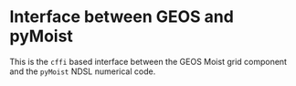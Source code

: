 # Interface between GEOS and pyMoist

This is the `cffi` based interface between the GEOS Moist grid component and the `pyMoist` NDSL numerical code.
